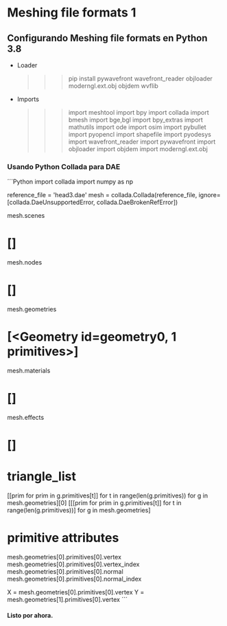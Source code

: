 # Meshing file formats 1

## Configurando Meshing file formats en Python 3.8


- Loader
  >>> pip install pywavefront wavefront_reader objloader moderngl.ext.obj objdem wvflib

- Imports
  >>> import meshtool
  >>> import bpy
  >>> import collada
  >>> import bmesh
  >>> import bge,bgl
  >>> import bpy_extras
  >>> import mathutils
  >>> import ode
  >>> import osim
  >>> import pybullet
  >>> import pyopencl
  >>> import shapefile
  >>> import pyodesys
  >>> import wavefront_reader
  >>> import pywavefront
  >>> import objloader
  >>> import objdem
  >>> import moderngl.ext.obj

### Usando Python Collada para DAE
´´´Python
import collada
import numpy as np

reference_file = 'head3.dae'
mesh = collada.Collada(reference_file, ignore=[collada.DaeUnsupportedError, collada.DaeBrokenRefError])

mesh.scenes
# [<Scene id=myscene nodes=1>]

mesh.nodes
# []

mesh.geometries
# [<Geometry id=geometry0, 1 primitives>]

mesh.materials
# [<Material id=material0 effect=effect0>]

mesh.effects
# [<Effect id=effect0 type=phong>]

# triangle_list
[[prim for prim in g.primitives[t]] for t in range(len(g.primitives)) for g in mesh.geometries][0]
[[[prim for prim in g.primitives[t]] for t in range(len(g.primitives))] for g in mesh.geometries]

# primitive attributes
mesh.geometries[0].primitives[0].vertex
mesh.geometries[0].primitives[0].vertex_index
mesh.geometries[0].primitives[0].normal
mesh.geometries[0].primitives[0].normal_index

X = mesh.geometries[0].primitives[0].vertex
Y = mesh.geometries[1].primitives[0].vertex
´´´
#### Listo por ahora.
